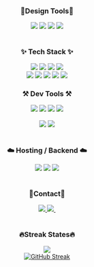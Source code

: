 ### <div align="center">🎨Design Tools🎨</div>
<div align="center">
	<img src="https://img.shields.io/badge/photoshop-31A8FF?style=for-the-badge&logo"/>
	<img src="https://img.shields.io/badge/illustrator-FF9A00?style=for-the-badge&logo"/>
	<img src="https://img.shields.io/badge/indesign-FF3366?style=for-the-badge&logo"/>
	<img src="https://img.shields.io/badge/Figma-F24E1E?style=for-the-badge&logo=figma&logoColor=white"/>
</div>
<br/>

### <div align="center">✨ Tech Stack ✨</div>
<div align="center">
  <img src="https://img.shields.io/badge/html5-E34F26?style=for-the-badge&logo=html5&logoColor=white"/>
  <img src="https://img.shields.io/badge/css3-1572B6?style=for-the-badge&logo=CSS3&logoColor=white"/>
  <img src="https://img.shields.io/badge/sass-cc6699?style=for-the-badge&logo=Sass&logoColor=white"/>
  <img src="https://img.shields.io/badge/tailwind CSS-06b6d4?style=for-the-badge&logo=tailwindCSS&logoColor=white"/>
</div>
<div align="center">
	  <img src="https://img.shields.io/badge/javascript-F7DF1E.svg?style=for-the-badge&logo=javascript&logoColor=20232a" />
  <img src="https://img.shields.io/badge/typescript-007ACC.svg?style=for-the-badge&logo=typescript&logoColor=white" />
  <img src="https://img.shields.io/badge/react-20232a.svg?style=for-the-badge&logo=react&logoColor=61DAFB" />
  <img src="https://img.shields.io/badge/next.js-000000?style=for-the-badge&logo=next.js&logoColor=white"/>
  <img src="https://img.shields.io/badge/webpack-4285F4?style=for-the-badge&logo=webpack&logoColor=white"/>
</div>

### <div align="center">⚒️ Dev Tools ⚒️</div>
<div align="center">
  <img src="https://img.shields.io/badge/git-F05032?style=for-the-badge&logo=git&logoColor=white"/>
  <img src="https://img.shields.io/badge/github-181717?style=for-the-badge&logo=github&logoColor=white"/>
  <img src="https://img.shields.io/badge/Notion-F3F3F3.svg?style=for-the-badge&logo=notion&logoColor=black"/>
  <img src="https://img.shields.io/badge/markdown-000000?style=for-the-badge&logo=markdown&logoColor=white"/>
</div>
<br/>

<div align="center">
  <img src="https://img.shields.io/badge/vscode-2C2C32?style=for-the-badge&logo"/>
  <img src="https://img.shields.io/badge/cursor-2C2C32?style=for-the-badge&logo"/>
</div>
<br/>

### <div align="center">☁️ Hosting / Backend ☁️</div>
<div align="center">
	<img src="https://img.shields.io/badge/vercel-000000?style=for-the-badge&logo=vercel&logoColor=white">
  <img src="https://img.shields.io/badge/supabase-3FCF8E?style=for-the-badge&logo=supabase&logoColor=white">
	<img src="https://img.shields.io/badge/firebase-DD2C00?style=for-the-badge&logo=firebase&logoColor=white"/>
</div>
<br/>

### <div align="center">📩Contact📩</div>
<div align="center">
  <a href="https://2taeyoon.com">
    <img src="https://img.shields.io/badge/blog-1d55aa?style=for-the-badge&logo" />
  </a>
  <a href="mailto:vpdlvj90@naver.com">
    <img src="https://img.shields.io/badge/vpdlvj90@naver.com-D14836?style=for-the-badge&logo=gmail&logoColor=white"/>&nbsp
  </a>
</div>
<br/>

### <div align="center">🔥Streak States🔥</div>
<div align="center">
  <img src="https://github-readme-stats.vercel.app/api/top-langs/?username=2taeyoon&layout=compact&theme=dark&hide_border=true" />
</div>

<div align="center">
	<a href="https://git.io/streak-stats">
		<img src="https://streak-stats.demolab.com?user=2taeyoon&theme=dark&hide_border=true&date_format=%5BY.%5Dn.j&mode=weekly" alt="GitHub Streak" />
	</a>
</div>

<!-- https://hulrud.tistory.com/3 -->

